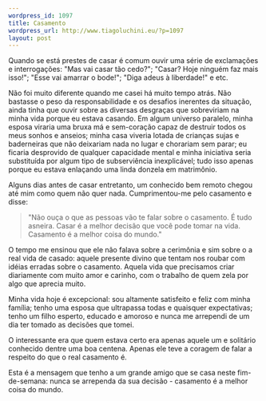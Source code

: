 ```yaml
--- 
wordpress_id: 1097
title: Casamento
wordpress_url: http://www.tiagoluchini.eu/?p=1097
layout: post
---
```

Quando se está prestes de casar é comum ouvir uma série de exclamações e interrogações: "Mas vai casar tão cedo?"; "Casar? Hoje ninguém faz mais isso!"; "Esse vai amarrar o bode!"; "Diga adeus à liberdade!" e etc.

Não foi muito diferente quando me casei há muito tempo atrás. Não bastasse o peso da responsabilidade e os desafios inerentes da situação, ainda tinha que ouvir sobre as diversas desgraças que sobreviriam na minha vida porque eu estava casando. Em algum universo paralelo, minha esposa viraria uma bruxa má e sem-coração capaz de destruir todos os meus sonhos e anseios; minha casa viveria lotada de crianças sujas e baderneiras que não deixariam nada no lugar e chorariam sem parar; eu ficaria desprovido de qualquer capacidade mental e minha iniciativa seria substituída por algum tipo de subserviência inexplicável; tudo isso apenas porque eu estava enlaçando uma linda donzela em matrimônio.

Alguns dias antes de casar entretanto, um conhecido bem remoto chegou até mim como quem não quer nada. Cumprimentou-me pelo casamento e disse:
<blockquote>"Não ouça o que as pessoas vão te falar sobre o casamento. É tudo asneira. Casar é a melhor decisão que você pode tomar na vida. Casamento é a melhor coisa do mundo."</blockquote>
O tempo me ensinou que ele não falava sobre a cerimônia e sim sobre o a real vida de casado: aquele presente divino que tentam nos roubar com idéias erradas sobre o casamento. Aquela vida que precisamos criar diariamente com muito amor e carinho, com o trabalho de quem zela por algo que aprecia muito.

Minha vida hoje é excepcional: sou altamente satisfeito e feliz com minha família; tenho uma esposa que ultrapassa todas e quaisquer expectativas; tenho um filho esperto, educado e amoroso e nunca me arrependi de um dia ter tomado as decisões que tomei.

O interessante era que quem estava certo era apenas aquele um e solitário conhecido dentre uma boa centena. Apenas ele teve a coragem de falar a respeito do que o real casamento é.

Esta é a mensagem que tenho a um grande amigo que se casa neste fim-de-semana: nunca se arrependa da sua decisão - casamento é a melhor coisa do mundo.

